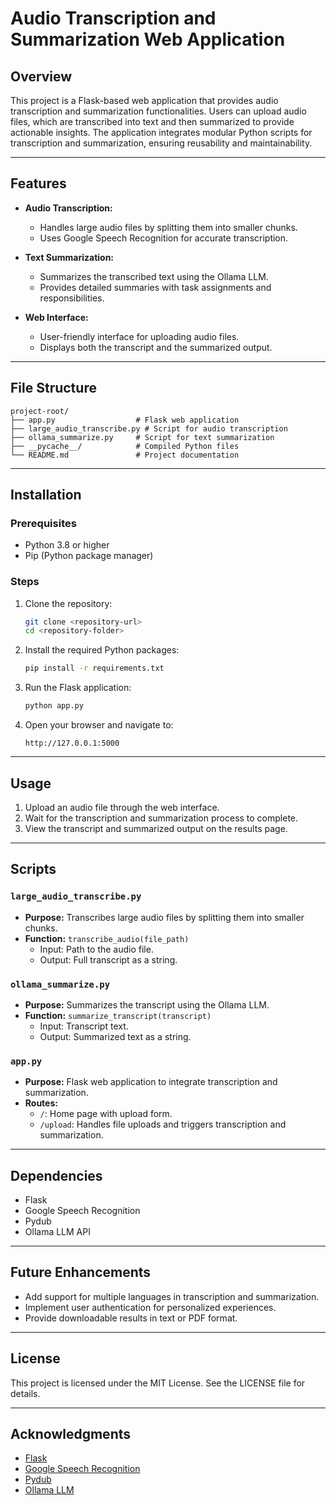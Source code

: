 # Audio Transcription and Summarization Web Application

## Overview
This project is a Flask-based web application that provides audio transcription and summarization functionalities. Users can upload audio files, which are transcribed into text and then summarized to provide actionable insights. The application integrates modular Python scripts for transcription and summarization, ensuring reusability and maintainability.

---

## Features
- **Audio Transcription:**
  - Handles large audio files by splitting them into smaller chunks.
  - Uses Google Speech Recognition for accurate transcription.

- **Text Summarization:**
  - Summarizes the transcribed text using the Ollama LLM.
  - Provides detailed summaries with task assignments and responsibilities.

- **Web Interface:**
  - User-friendly interface for uploading audio files.
  - Displays both the transcript and the summarized output.

---

## File Structure
```
project-root/
├── app.py                  # Flask web application
├── large_audio_transcribe.py # Script for audio transcription
├── ollama_summarize.py     # Script for text summarization
├── __pycache__/            # Compiled Python files
└── README.md               # Project documentation
```

---

## Installation

### Prerequisites
- Python 3.8 or higher
- Pip (Python package manager)

### Steps
1. Clone the repository:
   ```bash
   git clone <repository-url>
   cd <repository-folder>
   ```

2. Install the required Python packages:
   ```bash
   pip install -r requirements.txt
   ```

3. Run the Flask application:
   ```bash
   python app.py
   ```

4. Open your browser and navigate to:
   ```
   http://127.0.0.1:5000
   ```

---

## Usage
1. Upload an audio file through the web interface.
2. Wait for the transcription and summarization process to complete.
3. View the transcript and summarized output on the results page.

---

## Scripts

### `large_audio_transcribe.py`
- **Purpose:** Transcribes large audio files by splitting them into smaller chunks.
- **Function:** `transcribe_audio(file_path)`
  - Input: Path to the audio file.
  - Output: Full transcript as a string.

### `ollama_summarize.py`
- **Purpose:** Summarizes the transcript using the Ollama LLM.
- **Function:** `summarize_transcript(transcript)`
  - Input: Transcript text.
  - Output: Summarized text as a string.

### `app.py`
- **Purpose:** Flask web application to integrate transcription and summarization.
- **Routes:**
  - `/`: Home page with upload form.
  - `/upload`: Handles file uploads and triggers transcription and summarization.

---

## Dependencies
- Flask
- Google Speech Recognition
- Pydub
- Ollama LLM API

---

## Future Enhancements
- Add support for multiple languages in transcription and summarization.
- Implement user authentication for personalized experiences.
- Provide downloadable results in text or PDF format.

---

## License
This project is licensed under the MIT License. See the LICENSE file for details.

---

## Acknowledgments
- [Flask](https://flask.palletsprojects.com/)
- [Google Speech Recognition](https://pypi.org/project/SpeechRecognition/)
- [Pydub](https://pypi.org/project/pydub/)
- [Ollama LLM](https://ollama.ai/)
